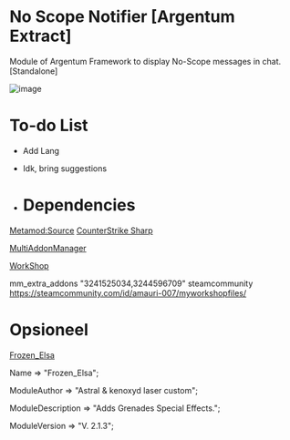 # No Scope Notifier [Argentum Extract]
Module of Argentum Framework to display No-Scope messages in chat. [Standalone]

![image](https://github.com/keno27/cs2_noscopenotifier/assets/129111509/13882f84-dbd7-4aeb-b58b-c7739262c7bf)

# To-do List
- Add Lang
- Idk, bring suggestions

- # Dependencies
[Metamod:Source](https://www.sourcemm.net/downloads.php/?branch=master "Metamod:Source")
[CounterStrike Sharp](https://github.com/roflmuffin/CounterStrikeSharp "CounterStrike Sharp")

[MultiAddonManager](https://github.com/Source2ZE/MultiAddonManager "MultiAddonManager") 

[WorkShop](https://steamcommunity.com/sharedfiles/filedetails/?id=3241525034 "WorkShop")

mm_extra_addons "3241525034,3244596709"
steamcommunity https://steamcommunity.com/id/amauri-007/myworkshopfiles/

# Opsioneel
[Frozen_Elsa](https://github.com/astral3693/Frozen_Elsa/tree/main "Frozen_Elsa")

Name => "Frozen_Elsa";

ModuleAuthor => "Astral & kenoxyd laser custom";

ModuleDescription => "Adds Grenades Special Effects.";

ModuleVersion => "V. 2.1.3";
